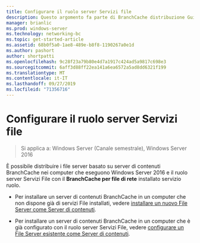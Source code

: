 ```yaml
---
title: Configurare il ruolo server Servizi file
description: Questo argomento fa parte di BranchCache distribuzione Guide per Windows Server 2016, che illustra come distribuire BranchCache in modalità cache distribuita e ospitato per ottimizzare l'utilizzo della larghezza di banda WAN nelle succursali
manager: brianlic
ms.prod: windows-server
ms.technology: networking-bc
ms.topic: get-started-article
ms.assetid: 68b0f5a0-1ae8-489e-b8f8-1190267a0e1d
ms.author: pashort
author: shortpatti
ms.openlocfilehash: 9c28f23a79b80e4d7a1917c424ad5a9817c698e3
ms.sourcegitcommit: 6aff3d88ff22ea141a6ea6572a5ad8dd6321f199
ms.translationtype: MT
ms.contentlocale: it-IT
ms.lasthandoff: 09/27/2019
ms.locfileid: "71356716"
---
```

# <a name="configure-the-file-services-server-role"></a>Configurare il ruolo server Servizi file

>Si applica a: Windows Server (Canale semestrale), Windows Server 2016

È possibile distribuire i file server basato su server di contenuti BranchCache nei computer che eseguono Windows Server 2016 e il ruolo server Servizi File con il **BranchCache per file di rete** installato servizio ruolo.  
  
-   Per installare un server di contenuti BranchCache in un computer che non dispone già di servizi File installati, vedere [installare un nuovo File Server come Server di contenuti](../../branchcache/deploy/Install-a-New-File-Server-as-a-Content-Server.md).  
  
-   Per installare un server di contenuti BranchCache in un computer che è già configurato con il ruolo server Servizi File, vedere [configurare un File Server esistente come Server di contenuti](../../branchcache/deploy/Configure-an-Existing-File-Server-as-a-Content-Server.md).  
  



